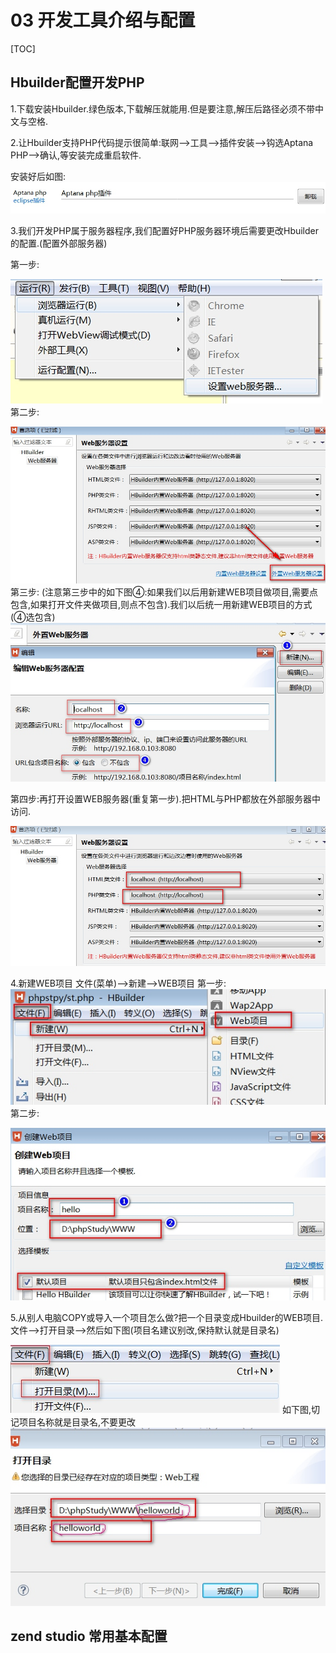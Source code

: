 # 03 开发工具介绍与配置
[TOC]

## Hbuilder配置开发PHP
1.下载安装Hbuilder.绿色版本,下载解压就能用.但是要注意,解压后路径必须不带中文与空格.

2.让Hbuilder支持PHP代码提示很简单:联网-->工具-->插件安装-->钩选Aptana PHP-->确认,等安装完成重启软件.

安装好后如图:
![](./_image/2017-10-25-08-50-38.jpg)

3.我们开发PHP属于服务器程序,我们配置好PHP服务器环境后需要更改Hbuilder的配置.(配置外部服务器)

第一步:

![](./_image/2017-10-25-08-53-26.jpg)
第二步:

![](./_image/2017-10-25-08-54-36.jpg)
第三步:
(注意第三步中的如下图④:如果我们以后用新建WEB项目做项目,需要点包含,如果打开文件夹做项目,则点不包含).我们以后统一用新建WEB项目的方式(④选包含)
![](./_image/2018-11-07-08-41-37.jpg)

第四步:再打开设置WEB服务器(重复第一步).把HTML与PHP都放在外部服务器中访问.

![](./_image/2017-10-25-09-00-44.jpg)

4.新建WEB项目
文件(菜单)-->新建-->WEB项目
第一步:
![](./_image/2017-10-25-09-31-09.jpg)
第二步:

![](./_image/2017-10-25-09-32-30.jpg)

5.从别人电脑COPY或导入一个项目怎么做?把一个目录变成Hbuilder的WEB项目.
文件-->打开目录-->然后如下图(项目名建议别改,保持默认就是目录名)

![](./_image/2018-11-07-08-52-02.jpg)
如下图,切记项目名称就是目录名,不要更改
![](./_image/2017-10-25-09-35-42.jpg)

## zend studio 常用基本配置








